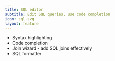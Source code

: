 ```yaml
---
title: SQL editor
subtitle: Edit SQL queries, use code completion
icon: sql.svg
layout: feature
---
```


- Syntax highlighting
- Code completion
- Join wizard - add SQL joins effectively
- SQL formatter
